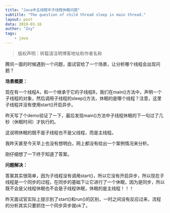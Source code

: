 ```yaml
---
title: "Java中主线程中子线程休眠问题"
subtitle: "The question of child thread sleep in main thread."
layout: post
data: 2019-03-16
author: "Zxy"
tags:
    - java
---
```


> 版权声明：转载请注明博客地址和作者名称

腾讯一面的时候遇到一个问题，面试官给了一个场景，让分析哪个线程会出现问题？

**场景概要：**

现在有一个线程A，和一个继承于它的子线程B，我们在main()方法中，声明一个子线程的对象，然后调用子线程的sleep()方法，休眠的是哪个线程？注意，这里子线程并没有使用start()开启异步。

昨天写了个demo验证了一下，最后发现main()方法中子线程休眠的下一句过了几秒（休眠时间）才执行的。

这说明休眠的既不是子线程也不是父线程，而是主线程。

我昨天甚至今天早上也没有想明白，网上都没有给出一个案例情况来分析。

刚仔细想了一下终于知道了答案。

**问题解决：**

答案其实很简单，因为子线程没有调用start()，所以它没有开启异步，所以现在子线程是一个同步的过程，在同步的基础下让它进行了一个休眠，因为是同步，所以既不会是父线程休眠也不会是子线程休眠，休眠的是主线程！！！

昨天面试官实际上提示到了start()和run()的区别，一时之间没有反应过来，流程的分析其实只要抓住一个同步异步就ok了。